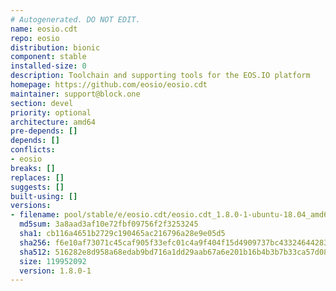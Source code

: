 ```yaml
---
# Autogenerated. DO NOT EDIT.
name: eosio.cdt
repo: eosio
distribution: bionic
component: stable
installed-size: 0
description: Toolchain and supporting tools for the EOS.IO platform
homepage: https://github.com/eosio/eosio.cdt
maintainer: support@block.one
section: devel
priority: optional
architecture: amd64
pre-depends: []
depends: []
conflicts:
- eosio
breaks: []
replaces: []
suggests: []
built-using: []
versions:
- filename: pool/stable/e/eosio.cdt/eosio.cdt_1.8.0-1-ubuntu-18.04_amd64.deb
  md5sum: 3a8aad3af10e72fbf09756f2f3253245
  sha1: cb116a4651b2729c190465ac216796a28e9e05d5
  sha256: f6e10af73071c45caf905f33efc01c4a9f404f15d4909737bc43324644283187
  sha512: 516282e8d958a68edab9bd716a1dd29aab67a6e201b16b4b3b7b33ca57d08bbf37f5edd44e2121300da4ac2253089066fdd390a2a69de332e9b5e857a965e9cc
  size: 119952092
  version: 1.8.0-1
---
```

